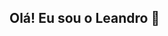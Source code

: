 ## Olá! Eu sou o Leandro 👋

<!--
**ltrnd/ltrnd** is a ✨ _special_ ✨ repository because its `README.md` (this file) appears on your GitHub profile.

Here are some ideas to get you started:

- 🔭 Atualmente trabalho como TI 
- 🌱 Estudando Python, Api  ...
- 💬 Ask me about ...
- 📫 Contate-me no E-mail : trndleandro@gmail.com
-->
